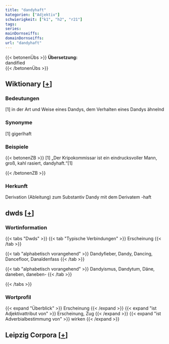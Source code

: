 ```yaml
---
title: "dandyhaft"
kategorien: ["Adjektiv"]
schwierigkeit: ["k1", "h2", "r21"]
tags:
series:
mainDornseiffs:
domainDornseiffs:
url: "dandyhaft"
---
```


{{< betonenÜbs >}}
**Übersetzung:**  
dandified  
{{< /betonenÜbs >}}

## Wiktionary [[+](https://de.wiktionary.org/wiki/dandyhaft)]

### Bedeutungen
[1] in der Art und Weise eines Dandys, dem Verhalten eines Dandys ähnelnd  

### Synonyme
[1] gigerlhaft  

### Beispiele
{{< betonenZB >}}
[1] „Der Kripokommissar ist ein eindrucksvoller Mann, groß, kahl rasiert, dandyhaft.“[1]  

{{< /betonenZB >}}
### Herkunft
Derivation (Ableitung) zum Substantiv Dandy mit dem Derivatem -haft  



## dwds [[+](https://www.dwds.de/wb/dandyhaft)]

### Wortinformation
{{< tabs "Dwds" >}}
{{< tab "Typische Verbindungen" >}}
Erscheinung
{{< /tab >}}

{{< tab "alphabetisch vorangehend" >}}
Dandyfieber, Dandy, Dancing, Dancefloor, Danaïdenfass
{{< /tab >}}

{{< tab "alphabetisch vorangehend" >}}
Dandyismus, Dandytum, Däne, daneben, daneben-
{{< /tab >}}

{{< /tabs >}}

### Wortprofil
{{< expand "Überblick" >}} Erscheinung {{< /expand >}}
{{< expand "ist Adjektivattribut von" >}} Erscheinung, Zug {{< /expand >}}
{{< expand "ist Adverbialbestimmung von" >}} wirken {{< /expand >}}

## Leipzig Corpora [[+](https://corpora.uni-leipzig.de/en/res?word=dandyhaft&corpusId=deu_newscrawl-public_2018)]

